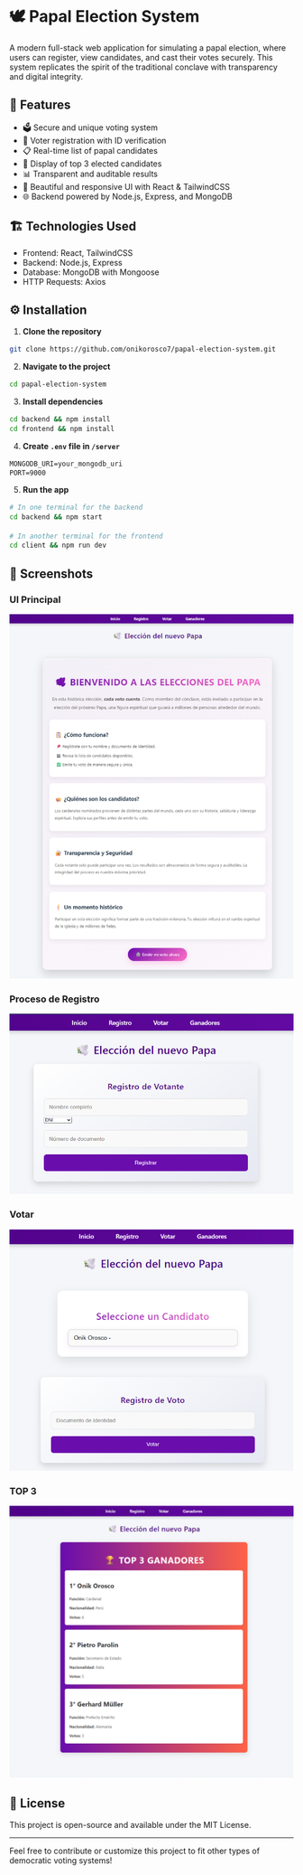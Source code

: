 # 🕊️ Papal Election System

A modern full-stack web application for simulating a papal election, where users can register, view candidates, and cast their votes securely. This system replicates the spirit of the traditional conclave with transparency and digital integrity.

## 🚀 Features

- 🗳️ Secure and unique voting system
- 👤 Voter registration with ID verification
- 📋 Real-time list of papal candidates
- 👑 Display of top 3 elected candidates
- 📊 Transparent and auditable results
- 🎨 Beautiful and responsive UI with React & TailwindCSS
- 🌐 Backend powered by Node.js, Express, and MongoDB

## 🏗️ Technologies Used

- Frontend: React, TailwindCSS
- Backend: Node.js, Express
- Database: MongoDB with Mongoose
- HTTP Requests: Axios


## ⚙️ Installation

1. **Clone the repository**
```bash
git clone https://github.com/onikorosco7/papal-election-system.git
```

2. **Navigate to the project**
```bash
cd papal-election-system
```

3. **Install dependencies**
```bash
cd backend && npm install
cd frontend && npm install
```

4. **Create `.env` file in `/server`**
```env
MONGODB_URI=your_mongodb_uri
PORT=9000
```

5. **Run the app**
```bash
# In one terminal for the backend
cd backend && npm start

# In another terminal for the frontend
cd client && npm run dev
```

## 📸 Screenshots

### UI Principal
![UI Principal](./frontend/public/inicio.png)

### Proceso de Registro
![Proceso de Registro](./frontend/public/registro.png)

### Votar
![Votar](./frontend/public/votar.png)

### TOP 3
![TOP 3](./frontend/public/top3.png)

## 📜 License

This project is open-source and available under the MIT License.

---

Feel free to contribute or customize this project to fit other types of democratic voting systems!